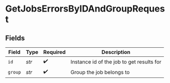 # GetJobsErrorsByIDAndGroupRequest


## Fields

| Field                                     | Type                                      | Required                                  | Description                               |
| ----------------------------------------- | ----------------------------------------- | ----------------------------------------- | ----------------------------------------- |
| `id`                                      | *str*                                     | :heavy_check_mark:                        | Instance id of the job to get results for |
| `group`                                   | *str*                                     | :heavy_check_mark:                        | Group the job belongs to                  |